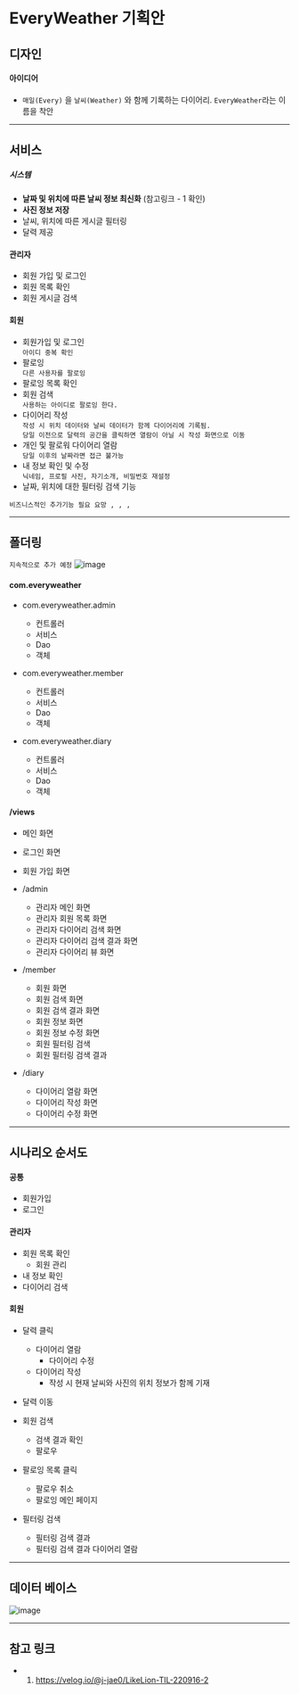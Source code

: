 # EveryWeather 기획안



## 디자인
#### 아이디어
- `매일(Every)` 을 `날씨(Weather)` 와 함께 기록하는 다이어리. `EveryWeather`라는 이름을 착안
  
<hr>

## 서비스
##### 시스템
- <b>날짜 및 위치에 따른 날씨 정보 최신화</b> (참고링크 - 1 확인)
- <b>사진 정보 저장</b>
- 날씨, 위치에 따른 게시글 필터링
- 달력 제공

#### 관리자
- 회원 가입 및 로그인
- 회원 목록 확인
- 회원 게시글 검색

#### 회원
- 회원가입 및 로그인
    <br>`아이디 중복 확인`
- 팔로잉
    <br>`다른 사용자를 팔로잉`
- 팔로잉 목록 확인
- 회원 검색
    <br>`사용하는 아이디로 팔로잉 한다.`
- 다이어리 작성
    <br>`작성 시 위치 데이터와 날씨 데이터가 함께 다이어리에 기록됨.`
    <br>`당일 이전으로 달력의 공간을 클릭하면 열람이 아닐 시 작성 화면으로 이동`
- 개인 및 팔로워 다이어리 열람
    <br>`당일 이후의 날짜라면 접근 불가능`
- 내 정보 확인 및 수정
    <br>`닉네임, 프로필 사진, 자기소개, 비밀번호 재설정`
- 날짜, 위치에 대한 필터링 검색 기능

`비즈니스적인 추가기능 필요 요망 , , , `
<hr>

## 폴더링
`지속적으로 추가 예정`
![image](https://github.com/seoseuo/WDRY/assets/90320005/b2e30123-99fa-4bc0-b27c-8154b4ed5f10)


#### com.everyweather
- com.everyweather.admin
  * 컨트롤러
  * 서비스
  * Dao
  * 객체
    
- com.everyweather.member
  * 컨트롤러
  * 서비스
  * Dao
  * 객체
    
- com.everyweather.diary
  * 컨트롤러
  * 서비스
  * Dao
  * 객체

#### /views
-  메인 화면
- 로그인 화면
- 회원 가입 화면
  
- /admin
  * 관리자 메인 화면
  * 관리자 회원 목록 화면
  * 관리자 다이어리 검색 화면
  * 관리자 다이어리 검색 결과 화면
  * 관리자 다이어리 뷰 화면

- /member
  * 회원 화면
  * 회원 검색 화면
  * 회원 검색 결과 화면
  * 회원 정보 화면
  * 회원 정보 수정 화면
  * 회원 필터링 검색
  * 회원 필터링 검색 결과
 
- /diary
  * 다이어리 열람 화면
  * 다이어리 작성 화면
  * 다이어리 수정 화면
<hr>

## 시나리오 순서도

#### 공통
- 회원가입  
- 로그인

#### 관리자
- 회원 목록 확인
    * 회원 관리
- 내 정보 확인
- 다이어리 검색

#### 회원
- 달력 클릭
    * 다이어리 열람
      + 다이어리 수정
    * 다이어리 작성
        - 작성 시 현재 날씨와 사진의 위치 정보가 함께 기재

- 달력 이동
- 회원 검색
    * 검색 결과 확인
    * 팔로우

- 팔로잉 목록 클릭
    * 팔로우 취소
    * 팔로잉 메인 페이지

- 필터링 검색
    * 필터링 검색 결과
    * 필터링 검색 결과 다이어리 열람
  
<hr>

## 데이터 베이스
![image](https://github.com/seoseuo/EveryWeather/assets/90320005/e6d0cfc6-78da-487f-85f3-a9c0402789f1)

<hr>

## 참고 링크
- 1. https://velog.io/@j-jae0/LikeLion-TIL-220916-2
